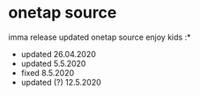 # onetap source
 imma release updated onetap source enjoy kids :*

- updated 26.04.2020
- updated 5.5.2020
- fixed 8.5.2020
- updated (?) 12.5.2020
